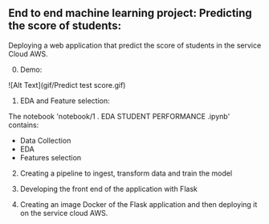 ## End to end machine learning project: Predicting the score of students: 

Deploying a web application that predict the score of students in the service Cloud AWS.

0. Demo:

![Alt Text](gif/Predict test score.gif)


1. EDA and Feature selection: 

 The notebook 'notebook/1 . EDA STUDENT PERFORMANCE .ipynb' contains:

 - Data Collection 
 - EDA 
 - Features selection 

 2. Creating a pipeline to ingest, transform data and train the model

 3. Developing the front end of the application with Flask

 4. Creating an image Docker of the Flask application and then deploying it on the service cloud AWS.
